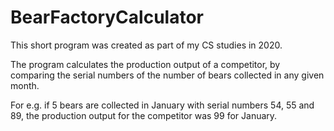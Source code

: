 <h1>BearFactoryCalculator</h1>
<p>This short program was created as part of my CS studies in 2020.</p>
<p>The program calculates the production output of a competitor, by comparing the serial numbers of the number of bears collected in any given month.</p>
<p>For e.g. if 5 bears are collected in January with serial numbers 54, 55 and 89, the production output for the competitor was 99 for January.</p>
